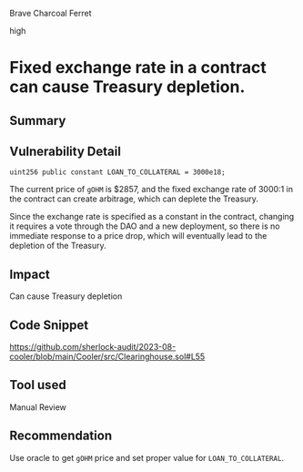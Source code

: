 Brave Charcoal Ferret

high

# Fixed exchange rate in a contract can cause Treasury depletion.
## Summary

## Vulnerability Detail


```solidity
uint256 public constant LOAN_TO_COLLATERAL = 3000e18;
```

The current price of `gOHM` is $2857, and the fixed exchange rate of 3000:1 in the contract can create arbitrage, which can deplete the Treasury.

Since the exchange rate is specified as a constant in the contract, changing it requires a vote through the DAO and a new deployment, so there is no immediate response to a price drop, which will eventually lead to the depletion of the Treasury.
## Impact
Can cause Treasury depletion
## Code Snippet
https://github.com/sherlock-audit/2023-08-cooler/blob/main/Cooler/src/Clearinghouse.sol#L55

## Tool used

Manual Review

## Recommendation
Use oracle to get `gOHM` price and set proper value for `LOAN_TO_COLLATERAL`.
